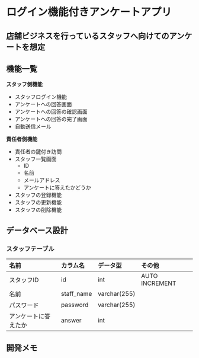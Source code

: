 # ログイン機能付きアンケートアプリ

## 店舗ビジネスを行っているスタッフへ向けてのアンケートを想定

## 機能一覧
**スタッフ側機能**
* スタッフログイン機能
* アンケートへの回答画面
* アンケートへの回答の確認画面
* アンケートへの回答の完了画面
* 自動送信メール  

**責任者側機能**
* 責任者の鍵付き訪問
* スタッフ一覧画面
  * ID
  * 名前
  * メールアドレス
  * アンケートに答えたかどうか
* スタッフの登録機能
* スタッフの更新機能
* スタッフの削除機能


## データベース設計

### スタッフテーブル

|名前                   |カラム名           |データ型      |その他          |
|:----------------------|:------------------|:-------------|:---------------|
|スタッフID             |id                 |int           |AUTO INCREMENT  |
|名前                   |staff_name         |varchar(255)  |                |
|パスワード             |password           |varchar(255)  |                |
|アンケートに答えたか   |answer             |int           |                |

## 開発メモ
